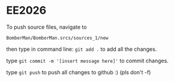 # EE2026

To push source files, navigate to 

`BomberMan/BomberMan.srcs/sources_1/new` 

then type in command line: `git add .` to add all the changes. 

type `git commit -m '[insert message here]'` to commit changes.

type `git push` to push all changes to github :) (pls don't -f)
